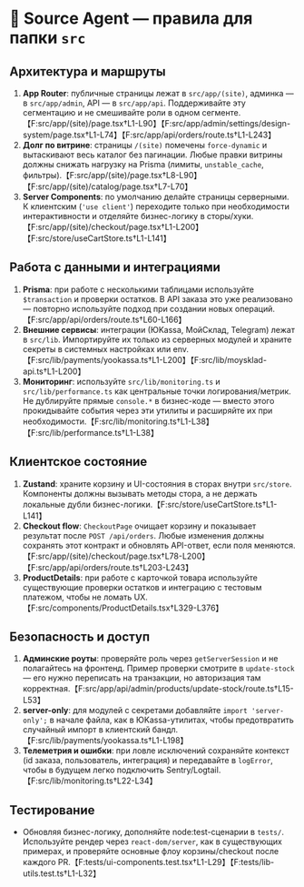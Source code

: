 # 🧠 Source Agent — правила для папки `src`

## Архитектура и маршруты
1. **App Router**: публичные страницы лежат в `src/app/(site)`, админка — в `src/app/admin`, API — в `src/app/api`. Поддерживайте эту сегментацию и не смешивайте роли в одном сегменте.【F:src/app/(site)/page.tsx†L1-L90】【F:src/app/admin/settings/design-system/page.tsx†L1-L74】【F:src/app/api/orders/route.ts†L1-L243】
2. **Долг по витрине**: страницы `/(site)` помечены `force-dynamic` и вытаскивают весь каталог без пагинации. Любые правки витрины должны снижать нагрузку на Prisma (лимиты, `unstable_cache`, фильтры).【F:src/app/(site)/page.tsx†L8-L90】【F:src/app/(site)/catalog/page.tsx†L7-L70】
3. **Server Components**: по умолчанию делайте страницы серверными. К клиентским (`'use client'`) переходите только при необходимости интерактивности и отделяйте бизнес-логику в сторы/хуки.【F:src/app/(site)/checkout/page.tsx†L1-L200】【F:src/store/useCartStore.ts†L1-L141】

## Работа с данными и интеграциями
1. **Prisma**: при работе с несколькими таблицами используйте `$transaction` и проверки остатков. В API заказа это уже реализовано — повторно используйте подход при создании новых операций.【F:src/app/api/orders/route.ts†L60-L166】
2. **Внешние сервисы**: интеграции (ЮKassa, МойСклад, Telegram) лежат в `src/lib`. Импортируйте их только из серверных модулей и храните секреты в системных настройках или env.【F:src/lib/payments/yookassa.ts†L1-L200】【F:src/lib/moysklad-api.ts†L1-L200】
3. **Мониторинг**: используйте `src/lib/monitoring.ts` и `src/lib/performance.ts` как центральные точки логирования/метрик. Не дублируйте прямые `console.*` в бизнес-коде — вместо этого прокидывайте события через эти утилиты и расширяйте их при необходимости.【F:src/lib/monitoring.ts†L1-L38】【F:src/lib/performance.ts†L1-L38】

## Клиентское состояние
1. **Zustand**: храните корзину и UI-состояния в сторах внутри `src/store`. Компоненты должны вызывать методы стора, а не держать локальные дубли бизнес-логики.【F:src/store/useCartStore.ts†L1-L141】
2. **Checkout flow**: `CheckoutPage` очищает корзину и показывает результат после `POST /api/orders`. Любые изменения должны сохранять этот контракт и обновлять API-ответ, если поля меняются.【F:src/app/(site)/checkout/page.tsx†L78-L200】【F:src/app/api/orders/route.ts†L203-L243】
3. **ProductDetails**: при работе с карточкой товара используйте существующие проверки остатков и интеграцию с тестовым платежом, чтобы не ломать UX.【F:src/components/ProductDetails.tsx†L329-L376】

## Безопасность и доступ
1. **Админские роуты**: проверяйте роль через `getServerSession` и не полагайтесь на фронтенд. Пример проверки смотрите в `update-stock` — его нужно переписать на транзакции, но авторизация там корректная.【F:src/app/api/admin/products/update-stock/route.ts†L15-L53】
2. **server-only**: для модулей с секретами добавляйте `import 'server-only';` в начале файла, как в ЮKassa-утилитах, чтобы предотвратить случайный импорт в клиентский бандл.【F:src/lib/payments/yookassa.ts†L1-L198】
3. **Телеметрия и ошибки**: при ловле исключений сохраняйте контекст (id заказа, пользователь, интеграция) и передавайте в `logError`, чтобы в будущем легко подключить Sentry/Logtail.【F:src/lib/monitoring.ts†L22-L34】

## Тестирование
- Обновляя бизнес-логику, дополняйте node:test-сценарии в `tests/`. Используйте рендер через `react-dom/server`, как в существующих примерах, и проверяйте основные флоу корзины/checkout после каждого PR.【F:tests/ui-components.test.tsx†L1-L29】【F:tests/lib-utils.test.ts†L1-L32】
